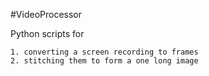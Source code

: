 #VideoProcessor

Python scripts for     

    1. converting a screen recording to frames
    2. stitching them to form a one long image
